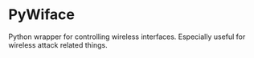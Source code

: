 # PyWiface
Python wrapper for controlling wireless interfaces. Especially useful for wireless attack related things.